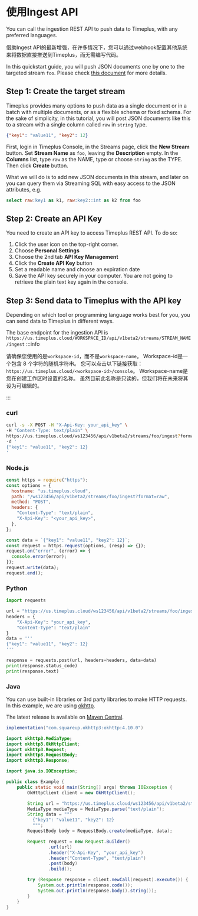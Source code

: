# 使用Ingest API

You can call the ingestion REST API to push data to Timeplus, with any preferred languages.

借助Ingest API的最新增强，在许多情况下，您可以通过webhook配置其他系统来将数据直接推送到Timeplus，而无需编写代码。

In this quickstart guide, you will push JSON documents one by one to the targeted stream `foo`. Please check [this document](ingest-api) for more details.

## Step 1: Create the target stream

Timeplus provides many options to push data as a single document or in a batch with multiple documents, or as a flexible schema or fixed schema. For the sake of simplicity, in this tutorial, you will post JSON documents like this to a stream with a single column called `raw` in `string` type.

```json
{"key1": "value11", "key2": 12}
```

First, login in Timeplus Console, in the Streams page, click the **New Stream** button. Set **Stream Name** as `foo`, leaving the **Description** empty. In the **Columns** list, type `raw` as the NAME, type or choose `string` as the TYPE. Then click **Create** button.

What we will do is to add new JSON documents in this stream, and later on you can query them via Streaming SQL with easy access to the JSON attributes, e.g.

```sql
select raw:key1 as k1, raw:key2::int as k2 from foo
```



## Step 2: Create an API Key



You need to create an API key to access Timeplus REST API. To do so:

1. Click the user icon on the top-right corner.
2. Choose **Personal Settings**
3. Choose the 2nd tab **API Key Management**
4. Click the **Create API Key** button
5. Set a readable name and choose an expiration date
6. Save the API key securely in your computer. You are not going to retrieve the plain text key again in the console.



## Step 3: Send data to Timeplus with the API key

Depending on which tool or programming language works best for you, you can send data to Timeplus in different ways.

The base endpoint for the ingestion API is `https://us.timeplus.cloud/WORKSPACE_ID/api/v1beta2/streams/STREAM_NAME/ingest` :::info

请确保您使用的是`workspace-id`，而不是`workspace-name`。 Workspace-id是一个包含 8 个字符的随机字符串。 您可以点击以下链接获取：`https://us.timeplus.cloud/<workspace-id>/console`。 Workspace-name是您在创建工作区时设置的名称。 虽然目前此名称是只读的，但我们将在未来将其设为可编辑的。

:::


### curl

```bash
curl -s -X POST -H "X-Api-Key: your_api_key" \
-H "Content-Type: text/plain" \
https://us.timeplus.cloud/ws123456/api/v1beta2/streams/foo/ingest?format=raw \
-d '
{"key1": "value11", "key2": 12}
'
```

### Node.js

```js
const https = require("https");
const options = {
  hostname: "us.timeplus.cloud",
  path: "/ws123456/api/v1beta2/streams/foo/ingest?format=raw",
  method: "POST",
  headers: {
    "Content-Type": "text/plain",
    "X-Api-Key": "<your_api_key>",
  },
};

const data = `{"key1": "value11", "key2": 12}`;
const request = https.request(options, (resp) => {});
request.on("error", (error) => {
  console.error(error);
});
request.write(data);
request.end();
```

### Python

```python
import requests

url = "https://us.timeplus.cloud/ws123456/api/v1beta2/streams/foo/ingest?format=raw"
headers = {
    "X-Api-Key": "your_api_key",
    "Content-Type": "text/plain"
}
data = '''
{"key1": "value11", "key2": 12}
'''

response = requests.post(url, headers=headers, data=data)
print(response.status_code)
print(response.text)
```

### Java

You can use built-in libraries or 3rd party libraries to make HTTP requests. In this example, we are using [okhttp](https://square.github.io/okhttp/).

The latest release is available on [Maven Central](https://search.maven.org/artifact/com.squareup.okhttp3/okhttp/4.10.0/jar).

```groovy
implementation("com.squareup.okhttp3:okhttp:4.10.0")
```

```java
import okhttp3.MediaType;
import okhttp3.OkHttpClient;
import okhttp3.Request;
import okhttp3.RequestBody;
import okhttp3.Response;

import java.io.IOException;

public class Example {
    public static void main(String[] args) throws IOException {
        OkHttpClient client = new OkHttpClient();

        String url = "https://us.timeplus.cloud/ws123456/api/v1beta2/streams/foo/ingest?format=raw";
        MediaType mediaType = MediaType.parse("text/plain");
        String data = """ 
          {"key1": "value11", "key2": 12} 
          """;
        RequestBody body = RequestBody.create(mediaType, data);

        Request request = new Request.Builder()
                .url(url)
                .header("X-Api-Key", "your_api_key")
                .header("Content-Type", "text/plain")
                .post(body)
                .build();

        try (Response response = client.newCall(request).execute()) {
            System.out.println(response.code());
            System.out.println(response.body().string());
        }
    }
}
```